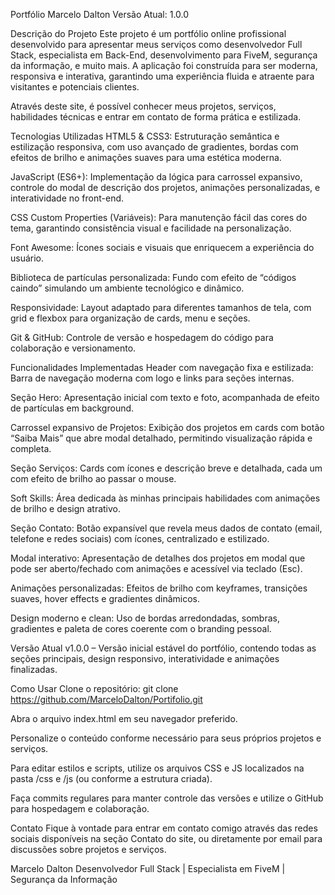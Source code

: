 Portfólio Marcelo Dalton
Versão Atual: 1.0.0

Descrição do Projeto
Este projeto é um portfólio online profissional desenvolvido para apresentar meus serviços como desenvolvedor Full Stack, especialista em Back-End, desenvolvimento para FiveM, segurança da informação, e muito mais. A aplicação foi construída para ser moderna, responsiva e interativa, garantindo uma experiência fluida e atraente para visitantes e potenciais clientes.

Através deste site, é possível conhecer meus projetos, serviços, habilidades técnicas e entrar em contato de forma prática e estilizada.

Tecnologias Utilizadas
HTML5 & CSS3: Estruturação semântica e estilização responsiva, com uso avançado de gradientes, bordas com efeitos de brilho e animações suaves para uma estética moderna.

JavaScript (ES6+): Implementação da lógica para carrossel expansivo, controle do modal de descrição dos projetos, animações personalizadas, e interatividade no front-end.

CSS Custom Properties (Variáveis): Para manutenção fácil das cores do tema, garantindo consistência visual e facilidade na personalização.

Font Awesome: Ícones sociais e visuais que enriquecem a experiência do usuário.

Biblioteca de partículas personalizada: Fundo com efeito de “códigos caindo” simulando um ambiente tecnológico e dinâmico.

Responsividade: Layout adaptado para diferentes tamanhos de tela, com grid e flexbox para organização de cards, menu e seções.

Git & GitHub: Controle de versão e hospedagem do código para colaboração e versionamento.

Funcionalidades Implementadas
Header com navegação fixa e estilizada: Barra de navegação moderna com logo e links para seções internas.

Seção Hero: Apresentação inicial com texto e foto, acompanhada de efeito de partículas em background.

Carrossel expansivo de Projetos: Exibição dos projetos em cards com botão “Saiba Mais” que abre modal detalhado, permitindo visualização rápida e completa.

Seção Serviços: Cards com ícones e descrição breve e detalhada, cada um com efeito de brilho ao passar o mouse.

Soft Skills: Área dedicada às minhas principais habilidades com animações de brilho e design atrativo.

Seção Contato: Botão expansível que revela meus dados de contato (email, telefone e redes sociais) com ícones, centralizado e estilizado.

Modal interativo: Apresentação de detalhes dos projetos em modal que pode ser aberto/fechado com animações e acessível via teclado (Esc).

Animações personalizadas: Efeitos de brilho com keyframes, transições suaves, hover effects e gradientes dinâmicos.

Design moderno e clean: Uso de bordas arredondadas, sombras, gradientes e paleta de cores coerente com o branding pessoal.

Versão Atual
v1.0.0 – Versão inicial estável do portfólio, contendo todas as seções principais, design responsivo, interatividade e animações finalizadas.

Como Usar
Clone o repositório:
git clone https://github.com/MarceloDalton/Portifolio.git

Abra o arquivo index.html em seu navegador preferido.

Personalize o conteúdo conforme necessário para seus próprios projetos e serviços.

Para editar estilos e scripts, utilize os arquivos CSS e JS localizados na pasta /css e /js (ou conforme a estrutura criada).

Faça commits regulares para manter controle das versões e utilize o GitHub para hospedagem e colaboração.

Contato
Fique à vontade para entrar em contato comigo através das redes sociais disponíveis na seção Contato do site, ou diretamente por email para discussões sobre projetos e serviços.

Marcelo Dalton
Desenvolvedor Full Stack | Especialista em FiveM | Segurança da Informação
